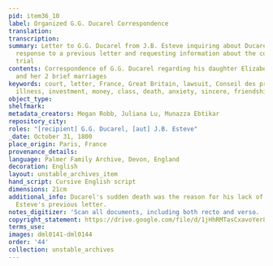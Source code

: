 ```yaml
---
pid: item36_10
label: Organized G.G. Ducarel Correspondence
translation:
transcription:
summary: Letter to G.G. Ducarel from J.B. Esteve inquiring about Ducarel's lack of
  response to a previous letter and requesting information about the costs of a court
  trial
contents: Correspondence of G.G. Ducarel regarding his daughter Elizabeth, Betsy,
  and her 2 brief marriages
keywords: court, letter, France, Great Britain, lawsuit, Conseil des prises, dropsy,
  illness, investment, money, class, death, anxiety, sincere, friendship, business
object_type:
shelfmark:
metadata_creators: Megan Robb, Juliana Lu, Munazza Ebtikar
repository_city:
roles: "[recipient] G.G. Ducarel, [aut] J.B. Esteve"
_date: October 31, 1800
place_origin: Paris, France
provenance_details:
language: Palmer Family Archive, Devon, England
decoration: English
layout: unstable_archives_item
hand_script: Cursive English script
dimensions: 21cm
additional_info: Ducarel's sudden death was the reason for his lack of response to
  Esteve's previous letter.
notes_digitizer: 'Scan all documents, including both recto and verso. '
copyright_statement: https://drive.google.com/file/d/1jHhRMTasCxavoYer89Wn8_Xn65nL0sW0/view?usp=sharing
terms_use:
images: dml0141-dml0144
order: '44'
collection: unstable_archives
---
```

